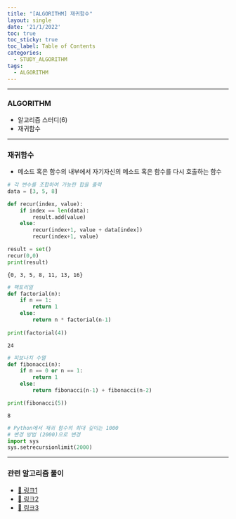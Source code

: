 ```yaml
---
title: "[ALGORITHM] 재귀함수"
layout: single
date: '21/1/2022'
toc: true
toc_sticky: true
toc_label: Table of Contents
categories:
  - STUDY_ALGORITHM
tags:
  - ALGORITHM
---
```

---
### ALGORITHM
* 알고리즘 스터디(6)
* 재귀함수
    
---

### 재귀함수
* 메소드 혹은 함수의 내부에서 자기자신의 메소드 혹은 함수를 다시 호출하는 함수


```python
# 각 변수를 조합하여 가능한 합을 출력
data = [3, 5, 8]

def recur(index, value):
    if index == len(data):
        result.add(value)
    else:
        recur(index+1, value + data[index])
        recur(index+1, value)

result = set()
recur(0,0)
print(result)
```

    {0, 3, 5, 8, 11, 13, 16}



```python
# 팩토리얼
def factorial(n):
    if n == 1:
        return 1
    else:
        return n * factorial(n-1)
    
print(factorial(4))
```

    24



```python
# 피보나치 수열
def fibonacci(n):
    if n == 0 or n == 1:
        return 1
    else:
        return fibonacci(n-1) + fibonacci(n-2)

print(fibonacci(5))
```

    8



```python
# Python에서 재귀 함수의 최대 깊이는 1000
# 변경 방법 (2000)으로 변경
import sys
sys.setrecursionlimit(2000)
```
---

### 관련 알고리즘 풀이
* [🔗 링크1](https://carl020958.github.io/boj/boj(7)/)
* [🔗 링크2](https://carl020958.github.io/boj/boj(8)/)
* [🔗 링크3](https://carl020958.github.io/programmers/programmers_coding_test(8)/#괄호-변환)